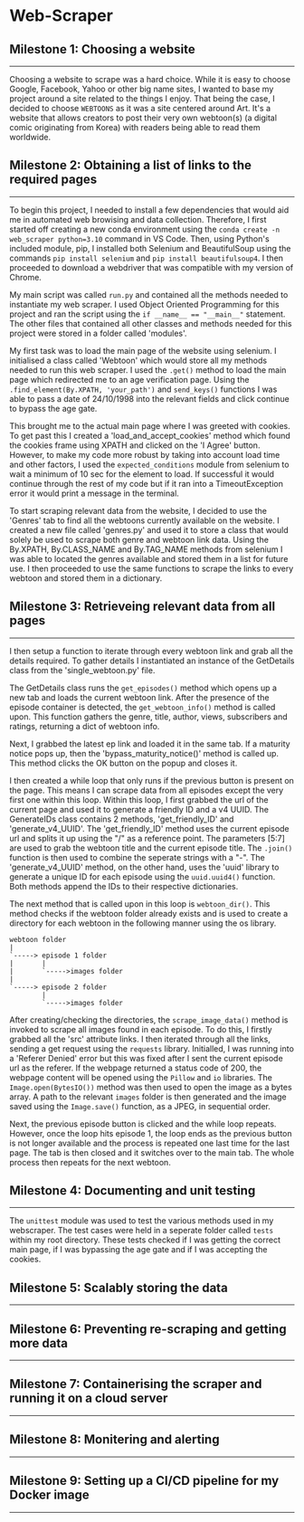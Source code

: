 # **Web-Scraper**

## **Milestone 1: Choosing a website**
---

Choosing a website to scrape was a hard choice. While it is easy to choose Google, Facebook, Yahoo or other big name sites, I wanted to base my project around a site related to the things I enjoy. That being the case, I decided to choose ``WEBTOONS`` as it was a site centered around Art. It's a website that allows creators to post their very own webtoon(s) (a digital comic originating from Korea) with readers being able to read them worldwide.

## **Milestone 2: Obtaining a list of links to the required pages**
---

To begin this project, I needed to install a few dependencies that would aid me in automated web browising and data collection. Therefore, I first started off creating a new conda environment using the ``conda create -n web_scraper python=3.10`` command in VS Code. Then, using Python's included module, pip, I installed both Selenium and BeautifulSoup using the commands ``pip install selenium`` and ``pip install beautifulsoup4``. I then proceeded to download a webdriver that was compatible with my version of Chrome.

My main script was called ``run.py`` and contained all the methods needed to instantiate my web scraper. I used Object Oriented Programming for this project and ran the script using the ``if __name__ == "__main__"`` statement. The other files that contained all other classes and methods needed for this project were stored in a folder called 'modules'.

My first task was to load the main page of the website using selenium. I initialised a class called 'Webtoon' which would store all my methods needed to run this web scraper. I used the ``.get()`` method to load the main page which redirected me to an age verification page. Using the ``.find_element(By.XPATH, 'your_path')`` and ``send_keys()`` functions I was able to pass a date of 24/10/1998 into the relevant fields and click continue to bypass the age gate.

This brought me to the actual main page where I was greeted with cookies. To get past this I created a 'load_and_accept_cookies' method which found the cookies frame using XPATH and clicked on the 'I Agree' button. However, to make my code more robust by taking into account load time and other factors, I used the ``expected_conditions`` module from selenium to wait a minimum of 10 sec for the element to load. If successful it would continue through the rest of my code but if it ran into a TimeoutException error it would print a message in the terminal.

To start scraping relevant data from the website, I decided to use the 'Genres' tab to find all the webtoons currently available on the website. I created a new file called 'genres.py' and used it to store a class that would solely be used to scrape both genre and webtoon link data. Using the By.XPATH, By.CLASS_NAME and By.TAG_NAME methods from selenium I was able to located the genres available and stored them in a list for future use. I then proceeded to use the same functions to scrape the links to every webtoon and stored them in a dictionary.

## **Milestone 3: Retrieveing relevant data from all pages**
---

I then setup a function to iterate through every webtoon link and grab all the details required. To gather details I instantiated an instance of the GetDetails class from the 'single_webtoon.py' file.

The GetDetails class runs the ```get_episodes()``` method which opens up a new tab and loads the current webtoon link. After the presence of the episode container is detected, the ```get_webtoon_info()``` method is called upon. This function gathers the genre, title, author, views, subscribers and ratings, returning a dict of webtoon info.

Next, I grabbed the latest ep link and loaded it in the same tab. If a maturity notice pops up, then the 'bypass_maturity_notice()' method is called up. This method clicks the OK button on the popup and closes it.

I then created a while loop that only runs if the previous button is present on the page. This means I can scrape data from all episodes except the very first one within this loop. Within this loop, I first grabbed the url of the current page and used it to generate a friendly ID and a v4 UUID. The GenerateIDs class contains 2 methods, 'get_friendly_ID' and 'generate_v4_UUID'. The 'get_friendly_ID' method uses the current episode url and splits it up using the "/" as a reference point. The parameters [5:7] are used to grab the webtoon title and the current episode title. The ```.join()``` function is then used to combine the seperate strings with a "-". The 'generate_v4_UUID' method, on the other hand, uses the 'uuid' library to generate a unique ID for each episode using the ```uuid.uuid4()``` function. Both methods append the IDs to their respective dictionaries.

The next method that is called upon in this loop is ```webtoon_dir()```. This method checks if the webtoon folder already exists and is used to create a directory for each webtoon in the following manner using the os library.
```
webtoon folder
|
`-----> episode 1 folder
|       |
|       `----->images folder
|
`-----> episode 2 folder
        |
        `----->images folder
```

After creating/checking the directories, the ```scrape_image_data()``` method is invoked to scrape all images found in each episode. To do this, I firstly grabbed all the 'src' attribute links. I then iterated through all the links, sending a get request using the ```requests``` library. Initialled, I was running into a 'Referer Denied' error but this was fixed after I sent the current episode url as the referer. If the webpage returned a status code of 200, the webpage content will be opened using the ```Pillow``` and ```io``` libraries. The ```Image.open(BytesIO())``` method was then used to open the image as a bytes array. A path to the relevant ```images``` folder is then generated and the image saved using the ```Image.save()``` function, as a JPEG, in sequential order.

Next, the previous episode button is clicked and the while loop repeats. However, once the loop hits episode 1, the loop ends as the previous button is not longer available and the process is repeated one last time for the last page. The tab is then closed and it switches over to the main tab. The whole process then repeats for the next webtoon.

## **Milestone 4: Documenting and unit testing**
---

The ```unittest``` module was used to test the various methods used in my webscraper. The test cases were held in a seperate folder called ```tests``` within my root directory. These tests checked if I was getting the correct main page, if I was bypassing the age gate and if I was accepting the cookies.

## **Milestone 5: Scalably storing the data**
---
## **Milestone 6: Preventing re-scraping and getting more data**
---
## **Milestone 7: Containerising the scraper and running it on a cloud server**
---
## **Milestone 8: Monitering and alerting**
---
## **Milestone 9: Setting up a CI/CD pipeline for my Docker image**
---